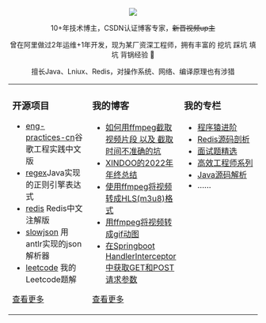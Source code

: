   
<p align="center">
  <img src="https://github-readme-stats.vercel.app/api?username=xindoo&show_icons=true&theme=graywhite"/>
</p>

<p align="center"> 10+年技术博主，CSDN认证博客专家，<del>新晋视频up主</del> </p>  
<p align="center"> 曾在阿里做过2年运维+1年开发，现为某厂资深工程师，拥有丰富的 挖坑 踩坑 填坑 背锅经验 🐶   </p>  
<p align="center"> 擅长Java、Lniux、Redis，对操作系统、网络、编译原理也有涉猎</p>  


<table align="center"><tr>
<td valign="top" width="33%">

### 开源项目  
- [eng-practices-cn](https://github.com/xindoo/eng-practices-cn)谷歌工程实践中文版	
- [regex](https://github.com/xindoo/regex)Java实现的正则引擎表达式	
- [redis](https://github.com/xindoo/redis) Redis中文注解版  
- [slowjson](https://github.com/xindoo/slowjson) 用antlr实现的json解析器  
- [leetcode](https://github.com/xindoo/leetcode) 我的Leetcode题解   
   
[查看更多](https://github.com/xindoo/)	 

	
</td>
<td valign="top" width="33%">

### 我的博客
- [如何用ffmpeg截取视频片段 以及 截取时间不准确的坑](https://blog.csdn.net/xindoo/article/details/128810451)
- [XINDOO的2022年年终总结](https://blog.csdn.net/xindoo/article/details/128508742)
- [使用ffmpeg将视频转成HLS(m3u8)格式](https://blog.csdn.net/xindoo/article/details/127838151)
- [用ffmpeg将视频转成gif动图](https://blog.csdn.net/xindoo/article/details/127603896)
- [在Springboot HandlerInterceptor中获取GET和POST请求参数](https://blog.csdn.net/xindoo/article/details/127464604)

[查看更多](https://xindoo.blog.csdn.net/)

</td>
<td valign="top" width="33%">

### 我的专栏  
- [程序猿进阶](https://blog.csdn.net/xindoo/category_11716954.html)
- [Redis源码剖析](https://blog.csdn.net/xindoo/category_10068113.html)  
- [面试题精选](https://blog.csdn.net/xindoo/category_9991116.html)  
- [高效工程师系列](https://blog.csdn.net/xindoo/category_9287916.html)  
- [Java源码解析](https://blog.csdn.net/xindoo/category_9287770.html)    
- ……

	
</td>
</tr></table>
